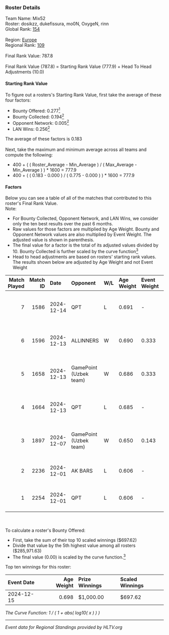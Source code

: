 ### Roster Details<br />
Team Name: Mix52<br />
Roster: dosikzz, dukefissura, mo0N, OxygeN, rinn<br />
Global Rank: [154](../../standings_global_2025_02_28.md)<br />
<br />
Region: [Europe]( ../../standings_europe_2025_02_28.md)<br />
Regional Rank: [109]( ../../standings_europe_2025_02_28.md)<br />
<br />
Final Rank Value:  787.8<br />
<br />
Final Rank Value (787.8) = Starting Rank Value (777.9) + Head To Head Adjustments (10.0)<br />

#### Starting Rank Value<br />
To figure out a rosters's Starting Rank Value, first take the average of these four factors:<br />
- Bounty Offered: 0.277[<sup>1</sup>](#table2)
- Bounty Collected: 0.194[<sup>2</sup>](#table1)
- Opponent Network: 0.005[<sup>2</sup>](#table1)
- LAN Wins: 0.256[<sup>2</sup>](#table1)

The average of these factors is 0.183<br />
<br />
Next, take the maximum and minimum average across all teams and compute the following:<br />
- 400 + ( ( Roster_Average - Min_Average ) / ( Max_Average - Min_Average ) ) * 1600 = 777.9
- 400 + ( ( 0.183 - 0.000 ) / ( 0.775 - 0.000 ) ) * 1600 = 777.9


#### Factors<br />
Below you can see a table of all of the matches that contributed to this roster's Final Rank Value.<br />
Note:<br />

- For Bounty Collected, Opponent Network, and LAN Wins, we consider only the ten best results over the past 6 months.
- Raw values for those factors are multiplied by Age Weight. Bounty and Opponent Network values are also multiplied by Event Weight. The adjusted value is shown in parenthesis.
- The final value for a factor is the total of its adjusted values divided by 10. Bounty Collected is further scaled by the curve function[<sup>3</sup>](#curveFunction)
- Head to head adjustments are based on rosters' starting rank values. The results shown below are adjusted by Age Weight and not Event Weight
<span id="table1"></span><br />


| Match Played | Match ID | Date       | Opponent               | W/L | Age Weight | Event Weight | Bounty Collected | Opponent Network | LAN Wins  | H2H Adj. | Roster                                       |
| -: | -: | :- | :- | :- | :- | :- | :- | :- | :- | -: | :- |
|            7 |     1586 | 2024-12-14 | QPT                    | L   | 0.691      | -            | -                | -                | -         |    -2.36 | dosikzz, dukefissura, mo0N, OxygeN, rinn     |
|            6 |     1596 | 2024-12-13 | ALLINNERS              | W   | 0.690      | 0.333        | 0.003 (0.001)    | 0.162 (0.037)    | 1 (0.690) |     9.97 | dosikzz, dukefissura, mo0N, OxygeN, rinn     |
|            5 |     1658 | 2024-12-13 | GamePoint (Uzbek team) | W   | 0.686      | 0.333        | 0.000 (0.000)    | 0.042 (0.010)    | 1 (0.686) |     6.79 | dosikzz, dukefissura, mo0N, OxygeN, rinn     |
|            4 |     1664 | 2024-12-13 | QPT                    | L   | 0.685      | -            | -                | -                | -         |    -2.03 | dosikzz, dukefissura, mo0N, OxygeN, rinn     |
|            3 |     1897 | 2024-12-07 | GamePoint (Uzbek team) | W   | 0.650      | 0.143        | 0.000 (0.000)    | 0.042 (0.004)    | 1 (0.650) |     6.66 | dosikzz, dukefissura, mo0N, OxygeN, rinn     |
|            2 |     2236 | 2024-12-01 | AK BARS                | L   | 0.606      | -            | -                | -                | -         |    -7.37 | dosikzz, dukefissura, exebatya, rinn, smiley |
|            1 |     2254 | 2024-12-01 | QPT                    | L   | 0.606      | -            | -                | -                | -         |    -1.69 | dosikzz, dukefissura, exebatya, rinn, smiley |

<br />
<span id="table2"></span><br />
To calculate a roster's Bounty Offered:<br />

- First, take the sum of their top 10 scaled winnings ($697.62)
- Divide that value by the 5th highest value among all rosters ($285,971.63)
- The final value (0.00) is scaled by the curve function.[<sup>3</sup>](#curveFunction)

Top ten winnings for this roster:<br />

| Event Date | Age Weight | Prize Winnings | Scaled Winnings |
| :- | -: | :- | :- |
| 2024-12-15 |      0.698 | $1,000.00      | $697.62         |


<span id="curveFunction"></span>_The Curve Function: 1 / ( 1 + abs( log10( x ) ) )_<br />

---
_Event data for Regional Standings provided by HLTV.org_<br />

